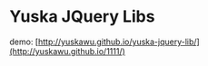 # Yuska JQuery Libs
demo:
[http://yuskawu.github.io/yuska-jquery-lib/](http://yuskawu.github.io/1111/)